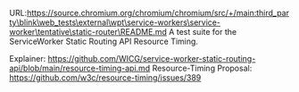 URL:https://source.chromium.org/chromium/chromium/src/+/main:third_party\blink\web_tests\external\wpt\service-workers\service-worker\tentative\static-router\README.md
A test suite for the ServiceWorker Static Routing API Resource Timing.

Explainer: https://github.com/WICG/service-worker-static-routing-api/blob/main/resource-timing-api.md
Resource-Timing Proposal: https://github.com/w3c/resource-timing/issues/389
